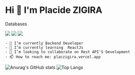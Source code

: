 # Hi 👋 I'm Placide ZIGIRA 
                                                                                

 Databases
<p>
  <img src="https://img.shields.io/badge/MySQL-00000F?style=for-the-badge&logo=mysql&logoColor=white" />
  <img src="https://img.shields.io/badge/PostgreSQL-316192?style=for-the-badge&logo=postgresql&logoColor=white" />
  <img src="https://img.shields.io/badge/MongoDB-4EA94B?style=for-the-badge&logo=mongodb&logoColor=white" />
</p>


```
- 🔭 I’m currently Backend Developer
- 🌱 I’m currently learning  ReactJs
- 👯 I’m looking to collaborate on Rest API'S Development
- 📫 How to reach me: placzigira.vercel.app
```

![Anurag's GitHub stats](https://github-readme-stats.vercel.app/api?username=placzigira&show_icons=true&theme=radical)
![Top Langs](https://github-readme-stats.vercel.app/api/top-langs/?username=placzigira&layout=compact)
